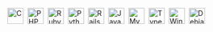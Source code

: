 <div style="display:inline-flex; gap:8px; align-items:center; border:1px solid #FFF">
<img src="https://cdn.jsdelivr.net/gh/devicons/devicon@latest/icons/c/c-original.svg" alt="C" height="32"/>
<img src="https://cdn.jsdelivr.net/gh/devicons/devicon@latest/icons/php/php-original.svg" alt="PHP" height="32" />      
<img src="https://cdn.jsdelivr.net/gh/devicons/devicon@latest/icons/ruby/ruby-original.svg" alt="Ruby" height="32"/>
<img src="https://cdn.jsdelivr.net/gh/devicons/devicon@latest/icons/python/python-original.svg" alt="Python" height="32"/>
<img src="https://cdn.jsdelivr.net/gh/devicons/devicon@latest/icons/rails/rails-original-wordmark.svg" alt="Rails" height="32"/>
<img src="https://cdn.jsdelivr.net/gh/devicons/devicon@latest/icons/javascript/javascript-original.svg" alt="Javascript" height="32" />
<img src="https://cdn.jsdelivr.net/gh/devicons/devicon@latest/icons/mysql/mysql-original-wordmark.svg" alt="MySQL" height="32"/>
<img src="https://cdn.jsdelivr.net/gh/devicons/devicon@latest/icons/typescript/typescript-original.svg" alt="Typescript" height="32"/>
<img src="https://cdn.jsdelivr.net/gh/devicons/devicon@latest/icons/windows11/windows11-original.svg" alt="Windows" height="32"/>
<img src="https://cdn.jsdelivr.net/gh/devicons/devicon@latest/icons/debian/debian-original.svg" alt="Debian" height="32"/>
</div>

